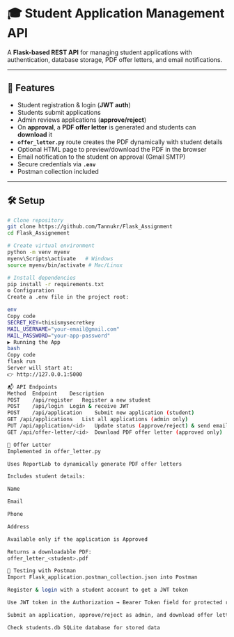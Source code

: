 # 🎓 Student Application Management API

A **Flask-based REST API** for managing student applications with authentication, database storage, PDF offer letters, and email notifications.

---

## 🚀 Features
- Student registration & login (**JWT auth**)
- Students submit applications
- Admin reviews applications (**approve/reject**)
- On **approval**, a **PDF offer letter** is generated and students can **download** it
- **`offer_letter.py`** route creates the PDF dynamically with student details
- Optional HTML page to preview/download the PDF in the browser
- Email notification to the student on approval (Gmail SMTP)
- Secure credentials via **`.env`**
- Postman collection included

---

## 🛠️ Setup

```bash
# Clone repository
git clone https://github.com/Tannukr/Flask_Assignment
cd Flask_Assignement

# Create virtual environment
python -m venv myenv
myenv\Scripts\activate   # Windows
source myenv/bin/activate # Mac/Linux

# Install dependencies
pip install -r requirements.txt
⚙️ Configuration
Create a .env file in the project root:

env
Copy code
SECRET_KEY=thisismysecretkey
MAIL_USERNAME="your-email@gmail.com"
MAIL_PASSWORD="your-app-password"
▶️ Running the App
bash
Copy code
flask run
Server will start at:
👉 http://127.0.0.1:5000

📬 API Endpoints
Method	Endpoint	Description
POST	/api/register	Register a new student
POST	/api/login	Login & receive JWT
POST	/api/application	Submit new application (student)
GET	/api/applications	List all applications (admin only)
PUT	/api/application/<id>	Update status (approve/reject) & send email
GET	/api/offer-letter/<id>	Download PDF offer letter (approved only)

📄 Offer Letter
Implemented in offer_letter.py

Uses ReportLab to dynamically generate PDF offer letters

Includes student details:

Name

Email

Phone

Address

Available only if the application is Approved

Returns a downloadable PDF:
offer_letter_<student>.pdf

🧪 Testing with Postman
Import Flask_application.postman_collection.json into Postman

Register & login with a student account to get a JWT token

Use JWT token in the Authorization → Bearer Token field for protected routes

Submit an application, approve/reject as admin, and download offer letters

Check students.db SQLite database for stored data
